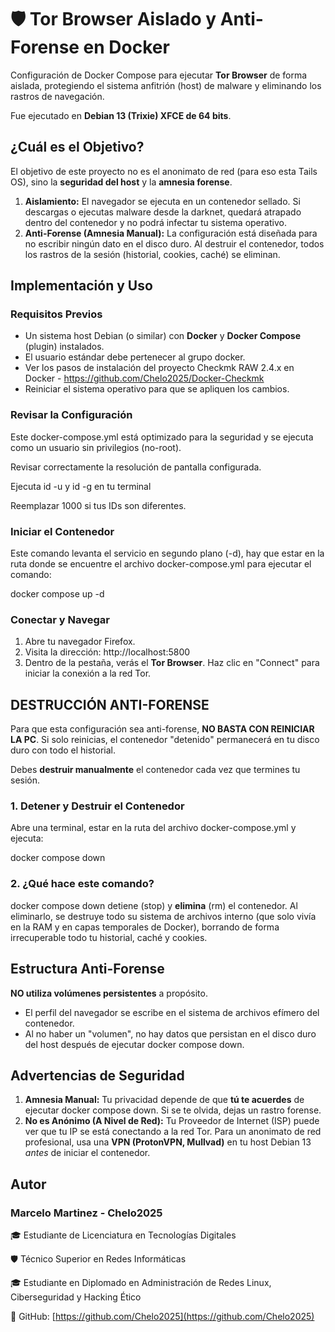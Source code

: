 # 🛡️ Tor Browser Aislado y Anti-Forense en Docker

Configuración de Docker Compose para ejecutar **Tor Browser** de forma aislada, protegiendo el sistema anfitrión (host) de malware y eliminando los rastros de navegación.

Fue ejecutado en **Debian 13 (Trixie) XFCE de 64 bits**.

## ¿Cuál es el Objetivo?

El objetivo de este proyecto no es el anonimato de red (para eso esta Tails OS), sino la **seguridad del host** y la **amnesia forense**.

1.  **Aislamiento:** El navegador se ejecuta en un contenedor sellado. Si descargas o ejecutas malware desde la darknet, quedará atrapado dentro del contenedor y no podrá infectar tu sistema operativo.
2.  **Anti-Forense (Amnesia Manual):** La configuración está diseñada para no escribir ningún dato en el disco duro. Al destruir el contenedor, todos los rastros de la sesión (historial, cookies, caché) se eliminan.

## Implementación y Uso

### Requisitos Previos

  * Un sistema host Debian (o similar) con **Docker** y **Docker Compose** (plugin) instalados.
  * El usuario estándar debe pertenecer al grupo docker.
  * Ver los pasos de instalación del proyecto Checkmk RAW 2.4.x en Docker - https://github.com/Chelo2025/Docker-Checkmk
  * Reiniciar el sistema operativo para que se apliquen los cambios.

### Revisar la Configuración

Este docker-compose.yml está optimizado para la seguridad y se ejecuta como un usuario sin privilegios (no-root).

Revisar correctamente la resolución de pantalla configurada.

Ejecuta id -u y id -g en tu terminal

Reemplazar 1000 si tus IDs son diferentes.

### Iniciar el Contenedor

Este comando levanta el servicio en segundo plano (-d), hay que estar en la ruta donde se encuentre el archivo docker-compose.yml para ejecutar el comando:

docker compose up -d

### Conectar y Navegar

1.  Abre tu navegador Firefox.
2.  Visita la dirección: http://localhost:5800
3.  Dentro de la pestaña, verás el **Tor Browser**. Haz clic en "Connect" para iniciar la conexión a la red Tor.

## DESTRUCCIÓN ANTI-FORENSE

Para que esta configuración sea anti-forense, **NO BASTA CON REINICIAR LA PC**. Si solo reinicias, el contenedor "detenido" permanecerá en tu disco duro con todo el historial.

Debes **destruir manualmente** el contenedor cada vez que termines tu sesión.

### 1. Detener y Destruir el Contenedor

Abre una terminal, estar en la ruta del archivo docker-compose.yml y ejecuta:

docker compose down

### 2. ¿Qué hace este comando?
docker compose down detiene (stop) y **elimina** (rm) el contenedor. Al eliminarlo, se destruye todo su sistema de archivos interno (que solo vivía en la RAM y en capas temporales de Docker), borrando de forma irrecuperable todo tu historial, caché y cookies.

## Estructura Anti-Forense

**NO utiliza volúmenes persistentes** a propósito.

  * El perfil del navegador se escribe en el sistema de archivos efímero del contenedor.
  * Al no haber un "volumen", no hay datos que persistan en el disco duro del host después de ejecutar docker compose down.

## Advertencias de Seguridad

1.  **Amnesia Manual:** Tu privacidad depende de que **tú te acuerdes** de ejecutar docker compose down. Si se te olvida, dejas un rastro forense.
2.  **No es Anónimo (A Nivel de Red):** Tu Proveedor de Internet (ISP) puede ver que tu IP se está conectando a la red Tor. Para un anonimato de red profesional, usa una **VPN (ProtonVPN, Mullvad)** en tu host Debian 13 *antes* de iniciar el contenedor.

## Autor

### Marcelo Martinez - Chelo2025

🎓 Estudiante de Licenciatura en Tecnologías Digitales

🛡️ Técnico Superior en Redes Informáticas

🎓 Estudiante en Diplomado en Administración de Redes Linux, Ciberseguridad y Hacking Ético

🔗 GitHub: [https://github.com/Chelo2025](https://github.com/Chelo2025)
